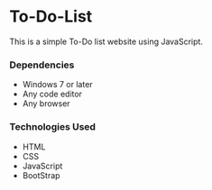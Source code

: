 # To-Do-List
This is a simple To-Do list website using JavaScript.

### Dependencies
* Windows 7 or later
* Any code editor
* Any browser 

### Technologies Used
* HTML
* CSS
* JavaScript
* BootStrap
 



